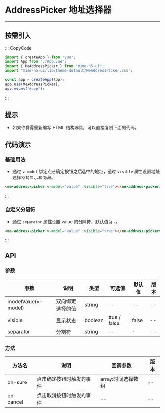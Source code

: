 # AddressPicker 地址选择器

---

## 按需引入

::: CopyCode

```JavaScript
import { createApp } from "vue";
import App from "./App.vue";
import { MeAddressPicker } from "mine-h5-ui";
import "mine-h5-ui/lib/theme-default/MeAddressPicker.css";

const app = createApp(App);
app.use(MeAddressPicker);
app.mount("#app");
```

:::

## 提示

- 如果你觉得重新编写 HTML 结构麻烦，可以直接复制下面的代码。

## 代码演示

### 基础用法

- 通过 `v-model` 绑定点击确定按钮之后选中的地址，通过 `visible` 属性设置地址选择器的显示和隐藏。

```HTML
<me-address-picker v-model="value" :visible="true"></me-address-picker>
```

:::

### 自定义分隔符

- 通过 `separator` 属性设置 value 的分隔符，默认值为 `-`。

```HTML
<me-address-picker v-model="value" :visible="true"></me-address-picker>
```

:::

## API

### 参数

| 参数                | 说明             | 类型    | 可选值       | 默认值 | 版本 |
| ------------------- | ---------------- | ------- | ------------ | ------ | ---- |
| modelValue(v-model) | 双向绑定选择的值 | string  | --           | --     | --   |
| visible             | 显示状态         | boolean | true / false | false  | --   |
| separator           | 分割符           | string  | --           | `-`    | --   |

### 方法

| 方法名    | 说明                     | 回调参数           | 版本 |
| --------- | ------------------------ | ------------------ | ---- |
| on-sure   | 点击确定按钮时触发的事件 | array:时间选择数组 | --   |
| on-cancel | 点击取消按钮时触发的事件 | --                 | --   |
